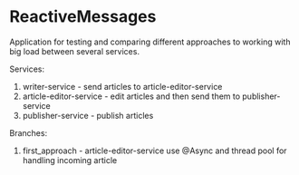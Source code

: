 # ReactiveMessages

Application for testing and comparing different approaches to working with big load between several services.

Services:

1. writer-service - send articles to article-editor-service
2. article-editor-service - edit articles and then send them to publisher-service
3. publisher-service - publish articles


Branches:
1. first_approach - article-editor-service use @Async and thread pool for handling incoming article 